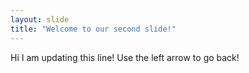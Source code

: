 ```yaml
---
layout: slide
title: "Welcome to our second slide!"
---
```

Hi I am updating this line!
Use the left arrow to go back!
